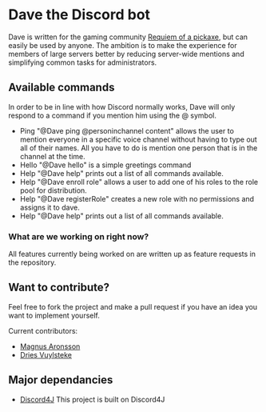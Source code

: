 # Dave the Discord bot

Dave is written for the gaming community [Requiem of a pickaxe](www.requiemofapickaxe.com), but can easily be used by anyone. The ambition is to make the experience for members of large servers better by reducing server-wide mentions and simplifying common tasks for administrators. 

## Available commands

In order to be in line with how Discord normally works, Dave will only respond to a command if you mention him using the @ symbol.

 * Ping "@Dave ping @personinchannel content" allows the user to mention everyone in a specific voice channel without having to type out all of their names. All you have to do is mention one person that is in the channel at the time.  
 * Hello "@Dave hello" is a simple greetings command
 * Help "@Dave help" prints out a list of all commands available.
 * Help "@Dave enroll role" allows a user to add one of his roles to the role pool for distribution.
 * Help "@Dave registerRole" creates a new role with no permissions and assigns it to dave.
 * Help "@Dave help" prints out a list of all commands available.

### What are we working on right now?

All features currently being worked on are written up as feature requests in the repository.

## Want to contribute?

Feel free to fork the project and make a pull request if you have an idea you want to implement yourself. 

Current contributors:
* [Magnus Aronsson](https://github.com/Ceruzaa)
* [Dries Vuylsteke](https://github.com/DriesVuylsteke)

## Major dependancies

 * [Discord4J](https://github.com/austinv11/Discord4J) This project is built on Discord4J
